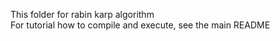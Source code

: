 This folder for rabin karp algorithm  
For tutorial how to compile and execute, see the main README
